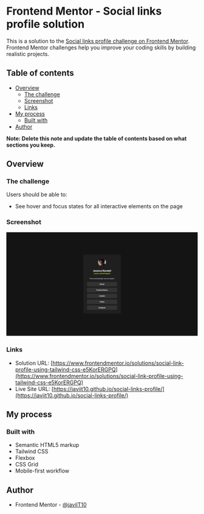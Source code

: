 # Frontend Mentor - Social links profile solution

This is a solution to the [Social links profile challenge on Frontend Mentor](https://www.frontendmentor.io/challenges/social-links-profile-UG32l9m6dQ). Frontend Mentor challenges help you improve your coding skills by building realistic projects.

## Table of contents

- [Overview](#overview)
  - [The challenge](#the-challenge)
  - [Screenshot](#screenshot)
  - [Links](#links)
- [My process](#my-process)
  - [Built with](#built-with)
- [Author](#author)

**Note: Delete this note and update the table of contents based on what sections you keep.**

## Overview

### The challenge

Users should be able to:

- See hover and focus states for all interactive elements on the page

### Screenshot

![](./design/Screenshot%202024-07-23%20at%2016-41-29%20Frontend%20Mentor%20Social%20links%20profile.png)

### Links

- Solution URL: [https://www.frontendmentor.io/solutions/social-link-profile-using-tailwind-css-e5KorERGPQ](https://www.frontendmentor.io/solutions/social-link-profile-using-tailwind-css-e5KorERGPQ)
- Live Site URL: [https://javiit10.github.io/social-links-profile/](https://javiit10.github.io/social-links-profile/)

## My process

### Built with

- Semantic HTML5 markup
- Tailwind CSS
- Flexbox
- CSS Grid
- Mobile-first workflow

## Author

- Frontend Mentor - [@javiIT10](https://www.frontendmentor.io/profile/javiIT10)
